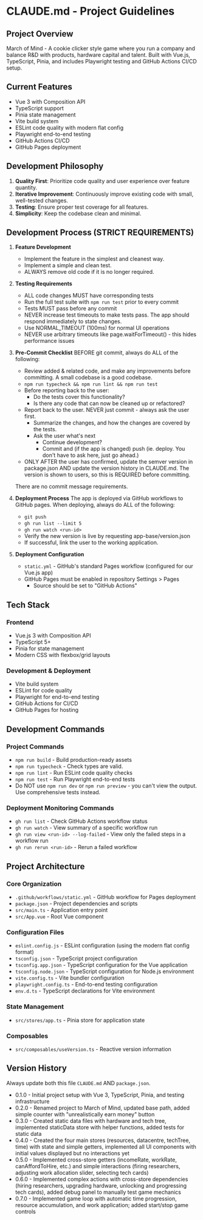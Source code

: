 # CLAUDE.md - Project Guidelines

## Project Overview
March of Mind - A cookie clicker style game where you run a company and balance R&D with products, hardware capital and talent. Built with Vue.js, TypeScript, Pinia, and includes Playwright testing and GitHub Actions CI/CD setup.

## Current Features
- Vue 3 with Composition API
- TypeScript support
- Pinia state management
- Vite build system
- ESLint code quality with modern flat config
- Playwright end-to-end testing
- GitHub Actions CI/CD
- GitHub Pages deployment

## Development Philosophy

1. **Quality First**: Prioritize code quality and user experience over feature quantity.
2. **Iterative Improvement**: Continuously improve existing code with small, well-tested changes.
3. **Testing**: Ensure proper test coverage for all features.
4. **Simplicity**: Keep the codebase clean and minimal.

## Development Process (STRICT REQUIREMENTS)

1. **Feature Development**
   - Implement the feature in the simplest and cleanest way.
   - Implement a simple and clean test.
   - ALWAYS remove old code if it is no longer required.

2. **Testing Requirements**
   - ALL code changes MUST have corresponding tests
   - Run the full test suite with `npm run test` prior to every commit
   - Tests MUST pass before any commit
   - NEVER increase test timeouts to make tests pass. The app should respond immediately to state changes.
   - Use NORMAL_TIMEOUT (100ms) for normal UI operations
   - NEVER use arbitrary timeouts like page.waitForTimeout() - this hides performance issues

3. **Pre-Commit Checklist**
   BEFORE git commit, always do ALL of the following:
   
   - Review added & related code, and make any improvements before committing. A small codebase is a good codebase.
   - `npm run typecheck && npm run lint && npm run test`
   - Before reporting back to the user:
     - Do the tests cover this functionality?
     - Is there any code that can now be cleaned up or refactored?
   - Report back to the user. NEVER just commit - always ask the user first.
     - Summarize the changes, and how the changes are covered by the tests.
     - Ask the user what's next
       - Continue development?
       - Commit and (if the app is changed) push (ie. deploy. You don't have to ask here, just go ahead.)
   - ONLY AFTER the user has confirmed, update the semver version in package.json AND update the version history in CLAUDE.md. The version is shown to users, so this is REQUIRED before committing.

   There are no commit message requirements.

4. **Deployment Process**
   The app is deployed via GitHub workflows to GitHub pages. When deploying,
   always do ALL of the following:

   - `git push`
   - `gh run list --limit 5`
   - `gh run watch <run-id>`
   - Verify the new version is live by requesting app-base/version.json
   - If successful, link the user to the working application.
   
5. **Deployment Configuration**
   - `static.yml` - GitHub's standard Pages workflow (configured for our Vue.js app)
   - GitHub Pages must be enabled in repository Settings > Pages
     - Source should be set to "GitHub Actions"

## Tech Stack

### Frontend
- Vue.js 3 with Composition API
- TypeScript 5+
- Pinia for state management
- Modern CSS with flexbox/grid layouts

### Development & Deployment
- Vite build system
- ESLint for code quality
- Playwright for end-to-end testing
- GitHub Actions for CI/CD
- GitHub Pages for hosting

## Development Commands

### Project Commands
- `npm run build` - Build production-ready assets
- `npm run typecheck` - Check types are valid.
- `npm run lint` - Run ESLint code quality checks
- `npm run test` - Run Playwright end-to-end tests
- Do NOT use `npm run dev` or `npm run preview` - you can't view the output. Use comprehensive tests instead.

### Deployment Monitoring Commands
- `gh run list` - Check GitHub Actions workflow status
- `gh run watch` - View summary of a specific workflow run
- `gh run view <run-id> --log-failed` - View only the failed steps in a workflow run
- `gh run rerun <run-id>` - Rerun a failed workflow

## Project Architecture

### Core Organization
- `.github/workflows/static.yml` - GitHub workflow for Pages deployment
- `package.json` - Project dependencies and scripts
- `src/main.ts` - Application entry point
- `src/App.vue` - Root Vue component

### Configuration Files
- `eslint.config.js` - ESLint configuration (using the modern flat config format)
- `tsconfig.json` - TypeScript project configuration
- `tsconfig.app.json` - TypeScript configuration for the Vue application
- `tsconfig.node.json` - TypeScript configuration for Node.js environment
- `vite.config.ts` - Vite bundler configuration
- `playwright.config.ts` - End-to-end testing configuration
- `env.d.ts` - TypeScript declarations for Vite environment

### State Management
- `src/stores/app.ts` - Pinia store for application state

### Composables
- `src/composables/useVersion.ts` - Reactive version information

## Version History

Always update both this file `CLAUDE.md` AND `package.json`.

- 0.1.0 - Initial project setup with Vue 3, TypeScript, Pinia, and testing infrastructure
- 0.2.0 - Renamed project to March of Mind, updated base path, added simple counter with "unrealistically earn money" button
- 0.3.0 - Created static data files with hardware and tech tree, implemented staticData store with helper functions, added tests for static data
- 0.4.0 - Created the four main stores (resources, datacentre, techTree, time) with state and simple getters, implemented all UI components with initial values displayed but no interactions yet
- 0.5.0 - Implemented cross-store getters (incomeRate, workRate, canAffordToHire, etc.) and simple interactions (firing researchers, adjusting work allocation slider, selecting tech cards)
- 0.6.0 - Implemented complex actions with cross-store dependencies (hiring researchers, upgrading hardware, unlocking and progressing tech cards), added debug panel to manually test game mechanics
- 0.7.0 - Implemented game loop with automatic time progression, resource accumulation, and work application; added start/stop game controls
